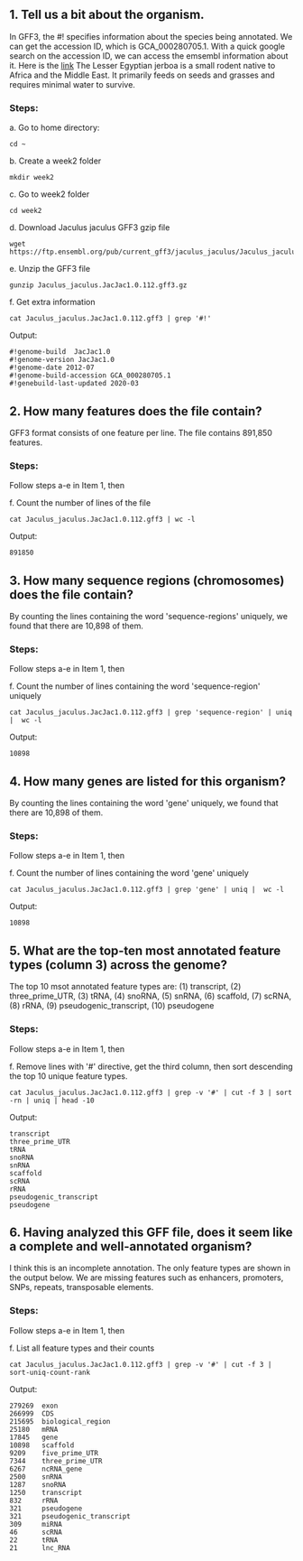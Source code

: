 ## 1. Tell us a bit about the organism.

In GFF3, the #! specifies information about the species being annotated. We can get the accession ID, which is GCA_000280705.1.
With a quick google search on the accession ID, we can access the emsembl information about it. Here is the [link](https://useast.ensembl.org/Jaculus_jaculus/Info/Annotation)
The Lesser Egyptian jerboa is a small rodent native to Africa and the Middle East. It primarily feeds on seeds and grasses and requires minimal water to survive.

### Steps:

a. Go to home directory:
```
cd ~
```

b. Create a week2 folder
```
mkdir week2
```

c. Go to week2 folder
```
cd week2
```

d. Download Jaculus jaculus GFF3 gzip file
```
wget https://ftp.ensembl.org/pub/current_gff3/jaculus_jaculus/Jaculus_jaculus.JacJac1.0.112.gff3.gz
```
e. Unzip the GFF3 file
```
gunzip Jaculus_jaculus.JacJac1.0.112.gff3.gz
```

f. Get extra information
```
cat Jaculus_jaculus.JacJac1.0.112.gff3 | grep '#!'
```

Output:
```
#!genome-build  JacJac1.0
#!genome-version JacJac1.0
#!genome-date 2012-07
#!genome-build-accession GCA_000280705.1
#!genebuild-last-updated 2020-03
```

## 2. How many features does the file contain?

GFF3 format consists of one feature per line. The file contains 891,850 features.

### Steps:

Follow steps a-e in Item 1, then

f. Count the number of lines of the file
```
cat Jaculus_jaculus.JacJac1.0.112.gff3 | wc -l
```

Output:
```
891850
```

## 3. How many sequence regions (chromosomes) does the file contain?

By counting the lines containing the word 'sequence-regions' uniquely, we found that there are 10,898 of them.

### Steps:

Follow steps a-e in Item 1, then

f. Count the number of lines containing the word 'sequence-region' uniquely
```
cat Jaculus_jaculus.JacJac1.0.112.gff3 | grep 'sequence-region' | uniq |  wc -l
```

Output:
```
10898
```

## 4. How many genes are listed for this organism?

By counting the lines containing the word 'gene' uniquely, we found that there are 10,898 of them.

### Steps:

Follow steps a-e in Item 1, then

f. Count the number of lines containing the word 'gene' uniquely
```
cat Jaculus_jaculus.JacJac1.0.112.gff3 | grep 'gene' | uniq |  wc -l
```

Output:
```
10898
```

## 5. What are the top-ten most annotated feature types (column 3) across the genome?

The top 10 msot annotated feature types are: 
(1) transcript, (2) three_prime_UTR, (3) tRNA, (4) snoRNA, (5) snRNA, (6) scaffold, (7) scRNA, (8) rRNA, (9) pseudogenic_transcript, (10) pseudogene

### Steps:

Follow steps a-e in Item 1, then

f. Remove lines with '#' directive, get the third column, then sort descending the top 10 unique feature types.
```
cat Jaculus_jaculus.JacJac1.0.112.gff3 | grep -v '#' | cut -f 3 | sort -rn | uniq | head -10
```

Output:
```
transcript
three_prime_UTR
tRNA
snoRNA
snRNA
scaffold
scRNA
rRNA
pseudogenic_transcript
pseudogene
```
        
## 6. Having analyzed this GFF file, does it seem like a complete and well-annotated organism?

I think this is an incomplete annotation. The only feature types are shown in the output below. 
We are missing features such as enhancers, promoters, SNPs, repeats, transposable elements.

### Steps:

Follow steps a-e in Item 1, then

f. List all feature types and their counts
```
cat Jaculus_jaculus.JacJac1.0.112.gff3 | grep -v '#' | cut -f 3 | sort-uniq-count-rank
```

Output:
```
279269  exon
266999  CDS
215695  biological_region
25180   mRNA
17845   gene
10898   scaffold
9209    five_prime_UTR
7344    three_prime_UTR
6267    ncRNA_gene
2500    snRNA
1287    snoRNA
1250    transcript
832     rRNA
321     pseudogene
321     pseudogenic_transcript
309     miRNA
46      scRNA
22      tRNA
21      lnc_RNA
```
